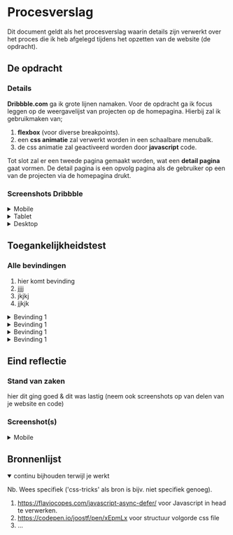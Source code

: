 # Procesverslag
Dit document geldt als het procesverslag waarin details zijn verwerkt over het proces die ik heb afgelegd tijdens het opzetten van de website (de opdracht).

## De opdracht

### Details
**Dribbble.com** ga ik grote lijnen namaken.
Voor de opdracht ga ik focus leggen op de weergavelijst van projecten op de homepagina. 
Hierbij zal ik gebruikmaken van;
1. **flexbox** (voor diverse breakpoints).
2. een **css animatie** zal verwerkt worden in een schaalbare menubalk.
3. de css animatie zal geactiveerd worden door **javascript** code.

Tot slot zal er een tweede pagina gemaakt worden, wat een **detail pagina** gaat vormen. De detail pagina is een opvolg pagina als de gebruiker op een van de projecten via de homepagina drukt.

### Screenshots Dribbble

<details>
<summary>Mobile</summary>

![This is an image](images/logboek/mobile/home.png)
<sub>Homepage</sub>

![This is an image](images/logboek/mobile/detail.png)
<sub>Detail page</sub>
</details>

<details>
<summary>Tablet</summary>

![This is an image](images/logboek/tablet/home.png)
<sub>Homepage</sub>

![This is an image](images/logboek/tablet/detail.png)
<sub>Detail page</sub>
</details>

<details>
<summary>Desktop</summary>

![This is an image](images/logboek/desktop/home.png)
<sub>Homepage</sub>

![This is an image](images/logboek/desktop/detail.png)
<sub>Detail page</sub>
</details>

## Toegankelijkheidstest

### Alle bevindingen
1. hier komt bevinding
2. jjjj
3. jkjkj
4. jjkjk

<details>
<summary>Bevinding 1</summary>

#### Titel eerste bevinding
Hier korte omschrijving (met indien nodig een afbeelding)

Hier een omschrijving van hoe het opgelost kan worden (met indien nodig een afbeelding)

</details>

<details>
<summary>Bevinding 1</summary>

#### Titel eerste bevinding
Hier korte omschrijving (met indien nodig een afbeelding)

Hier een omschrijving van hoe het opgelost kan worden (met indien nodig een afbeelding)

</details>

<details>
<summary>Bevinding 1</summary>

#### Titel eerste bevinding
Hier korte omschrijving (met indien nodig een afbeelding)

Hier een omschrijving van hoe het opgelost kan worden (met indien nodig een afbeelding)

</details>

<details>
<summary>Bevinding 1</summary>

#### Titel eerste bevinding
Hier korte omschrijving (met indien nodig een afbeelding)

Hier een omschrijving van hoe het opgelost kan worden (met indien nodig een afbeelding)

</details>

## Eind reflectie

### Stand van zaken
hier dit ging goed & dit was lastig (neem ook screenshots op van delen van je website en code)

### Screenshot(s)

<details>
<summary>Mobile</summary>

![mobile-menu](https://user-images.githubusercontent.com/94361815/178156593-3c03b346-e841-4177-af4a-14e1bf3db563.gif| width=100)

<sub>Menu</sub>

![This is an image](images/logboek/oplevering/mobile/mobile-home.gif)
<sub>Homepage</sub>

[![This is an image](images/logboek/oplevering/detail/mobiledetail.gif)]
<sub>Detail page</sub>

![Demo Doccou alpha](http://share.gifyoutube.com/KzB6Gb.gif)
</details>

</details>



## Bronnenlijst

<details open>
<summary>continu bijhouden terwijl je werkt</summary>

Nb. Wees specifiek ('css-tricks' als bron is bijv. niet specifiek genoeg).

1. https://flaviocopes.com/javascript-async-defer/ voor Javascript in head te verwerken.
2. https://codepen.io/joostf/pen/xEpmLx voor structuur volgorde css file
3. ...

</details>
